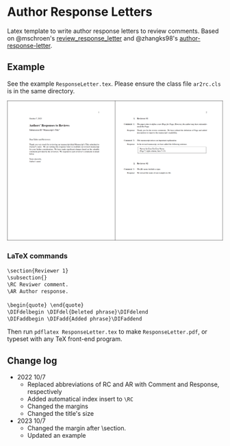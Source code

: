 # Author Response Letters
Latex template to write author response letters to review comments. Based on @mschroen's [review_response_letter](https://github.com/mschroen/review_response_letter) and @zhangks98's [author-response-letter](https://github.com/zhangks98/author-response-letter). 


## Example
See the example `ResponseLetter.tex`. Please ensure the class file `ar2rc.cls` is in the same directory.

<img alt="Screenshot of the output PDF of Simple Response letter" src="./eg.png" style="max-width: 100%" />


### LaTeX commands
```  
\section{Reviewer 1}
\subsection{} 
\RC Reviwer comment.
\AR Author response.

\begin{quote} \end{quote}
\DIFdelbegin \DIFdel{Deleted phrase}\DIFdelend
\DIFaddbegin \DIFadd{Added phrase}\DIFaddend
```

Then run `pdflatex ResponseLetter.tex` to make `ResponseLetter.pdf`, or typeset with any TeX front-end program.



## Change log

- 2022 10/7
    - Replaced abbreviations of RC and AR with Comment and Response, respectively
    - Added automatical index insert to `\RC`
    - Changed the margins
    - Changed the title's size
- 2023 10/7
    - Changed the margin after \section.
    - Updated an example

